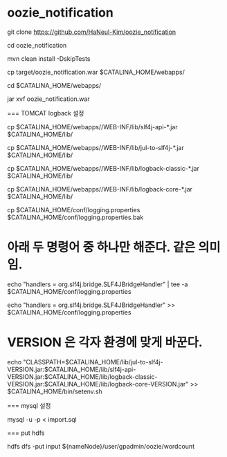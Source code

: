 # oozie_notification

git clone https://github.com/HaNeul-Kim/oozie_notification

cd oozie_notification

mvn clean install -DskipTests

cp target/oozie_notification.war $CATALINA_HOME/webapps/<APP>

cd $CATALINA_HOME/webapps/<APP>

jar xvf oozie_notification.war

=== TOMCAT logback 설정

cp $CATALINA_HOME/webapps/<APP>/WEB-INF/lib/slf4j-api-*.jar $CATALINA_HOME/lib/

cp $CATALINA_HOME/webapps/<APP>/WEB-INF/lib/jul-to-slf4j-*.jar $CATALINA_HOME/lib/

cp $CATALINA_HOME/webapps/<APP>/WEB-INF/lib/logback-classic-*.jar $CATALINA_HOME/lib/

cp $CATALINA_HOME/webapps/<APP>/WEB-INF/lib/logback-core-*.jar $CATALINA_HOME/lib/

cp $CATALINA_HOME/conf/logging.properties $CATALINA_HOME/conf/logging.properties.bak

# 아래 두 명령어 중 하나만 해준다. 같은 의미임.
echo "handlers = org.slf4j.bridge.SLF4JBridgeHandler" | tee -a $CATALINA_HOME/conf/logging.properties

echo "handlers = org.slf4j.bridge.SLF4JBridgeHandler" >> $CATALINA_HOME/conf/logging.properties

# VERSION 은 각자 환경에 맞게 바꾼다.
echo "CLASSPATH=\$CATALINA_HOME/lib/jul-to-slf4j-VERSION.jar:\$CATALINA_HOME/lib/slf4j-api-VERSION.jar:\$CATALINA_HOME/lib/logback-classic-VERSION.jar:\$CATALINA_HOME/lib/logback-core-VERSION.jar" >> $CATALINA_HOME/bin/setenv.sh

=== mysql 설정

mysql -u<USER> -p < import.sql

=== put hdfs

hdfs dfs -put input ${nameNode}/user/gpadmin/oozie/wordcount
